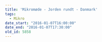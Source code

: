 ```yaml
---
title: 'Mikromøde - Jorden rundt - Danmark'
tags:
  - Mikro
date_start: "2016-01-07T16:00:00"
date_end: "2016-01-07T17:30:00"
old_id: 5858
---
```

